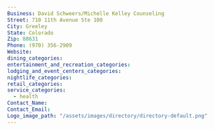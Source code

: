 ```yaml
---
Business: David Schweers/Michelle Kelley Counseling
Street: 710 11th Avenue Ste 100
City: Greeley
State: Colorado
Zip: 80631
Phone: (970) 356-2909
Website:
dining_categories:
entertainment_and_recreation_categories:
lodging_and_event_centers_categories:
nightlife_categories:
retail_categories:
service_categories:
  - health
Contact_Name:
Contact_Email:
Logo_image_path: "/assets/images/directory/directory-default.png"
---
```



